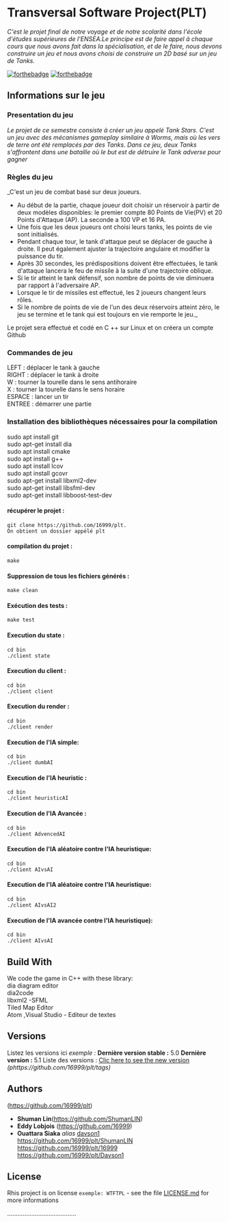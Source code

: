 
# Transversal Software Project(PLT)
_C'est le projet final de notre voyage et de notre scolarité dans l'école d'études supérieures de l'ENSEA.Le principe est de faire appel à chaque cours que nous avons fait dans la spécialisation, et de le faire, nous devons construire un jeu et nous avons choisi de construire un 2D basé sur un jeu de Tanks._


[![forthebadge](http://forthebadge.com/images/badges/built-with-love.svg)](http://forthebadge.com)  [![forthebadge](http://forthebadge.com/images/badges/powered-by-electricity.svg)](http://forthebadge.com)

## Informations sur le jeu

### Presentation du jeu
_Le projet de ce semestre consiste à créer un jeu appelé Tank Stars. C'est un jeu avec des mécanismes gameplay similaire à Worms, mais où les vers de terre ont été remplacés par des Tanks. Dans ce jeu, deux Tanks s'affrontent dans une bataille où le but est de détruire le Tank adverse pour gagner_  

### Règles du jeu
_C'est un jeu de combat basé sur deux joueurs.  
- Au début de la partie, chaque joueur doit choisir un réservoir à partir de deux modèles disponibles: le premier compte 80 Points de Vie(PV) et 20 Points d'Attaque (AP). La seconde a 100 VP et 16 PA.  
- Une fois que les deux joueurs ont choisi leurs tanks, les points de vie sont initialisés.  
- Pendant chaque tour, le tank d'attaque peut se déplacer de gauche à droite. Il peut également ajuster la trajectoire angulaire et modifier la puissance du tir.  
- Après 30 secondes, les prédispositions doivent être effectuées, le tank d'attaque lancera le
feu de missile à la suite d'une trajectoire oblique.
- Si le tir atteint le tank défensif, son nombre de points de vie diminuera par rapport à l'adversaire AP.
- Lorsque le tir de missiles est effectué, les 2 joueurs changent leurs rôles.  
- Si le nombre de points de vie de l'un des deux réservoirs atteint zéro, le jeu se termine et le tank qui est toujours en vie remporte le jeu._

Le projet sera effectué et codé en C ++ sur Linux et on créera un compte Github

### Commandes de jeu
LEFT : déplacer le tank à gauche  
RIGHT : déplacer le tank à droite  
W : tourner la tourelle dans le sens antihoraire  
X : tourner la tourelle dans le sens horaire  
ESPACE : lancer un tir  
ENTREE : démarrer une partie  

### Installation des bibliothèques nécessaires pour la compilation

sudo apt install git  
sudo apt-get install dia  
sudo apt install cmake  
sudo apt install g++  
sudo apt install lcov  
sudo apt install gcovr  
sudo apt-get install libxml2-dev  
sudo apt-get install libsfml-dev  
sudo apt-get install libboost-test-dev  

#### récupérer le projet :
    git clone https://github.com/16999/plt. 
    On obtient un dossier appélé plt
#### compilation du projet :
    make 
#### Suppression de tous les fichiers générés :
    make clean
#### Exécution des tests :
    make test
#### Execution du state :
    cd bin  
    ./client state  
#### Execution du client :
    cd bin  
    ./client client
#### Execution du render :
    cd bin  
    ./client render
#### Execution de l'IA simple:
    cd bin  
    ./client dumbAI
#### Execution de l'IA heuristic :
    cd bin  
    ./client heuristicAI
#### Execution de l'IA Avancée :
    cd bin  
    ./client AdvencedAI
#### Execution de l'IA aléatoire contre l'IA heuristique:
    cd bin  
    ./client AIvsAI
#### Execution de l'IA aléatoire contre l'IA heuristique:
    cd bin  
    ./client AIvsAI2
#### Execution de l'IA avancée contre l'IA heuristique):
    cd bin  
    ./client AIvsAI  
 


## Build With

We code the game in C++ with these library:  
 dia diagram editor  
 dia2code  
 libxml2 -SFML  
 Tiled Map Editor  
 Atom ,Visual Studio - Editeur de textes

## Versions
Listez les versions ici 
_exemple :_
**Dernière version stable :** 5.0
**Dernière version :** 5.1
Liste des versions : [Clic here to see the new version](https://github.com/16999/plt/tags)
_(phttps://github.com/16999/plt/tags)_

## Authors

(https://github.com/16999/plt)
* **Shuman Lin**(https://github.com/ShumanLIN)
* **Eddy Lobjois** (https://github.com/16999)
* **Ouattara Siaka** _alias_ [davson1](https://github.com/Davson1)  
https://github.com/16999/plt/ShumanLIN  
https://github.com/16999/plt/16999  
https://github.com/16999/plt/Davson1  
## License

Rhis project is on license ``exemple: WTFTPL`` - see the file [LICENSE.md](LICENSE.md) for more informations
  
........................................
